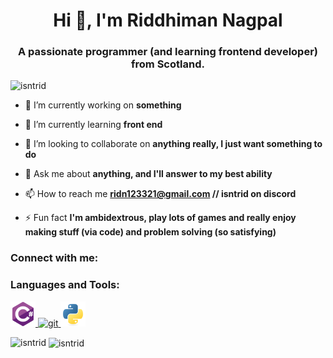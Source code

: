 <h1 align="center">Hi 👋, I'm Riddhiman Nagpal</h1>
<h3 align="center">A passionate programmer (and learning frontend developer) from Scotland.</h3>

<p align="left"> <img src="https://komarev.com/ghpvc/?username=isntrid&label=Profile%20views&color=0e75b6&style=flat" alt="isntrid" /> </p>

- 🔭 I’m currently working on **something**

- 🌱 I’m currently learning **front end**

- 👯 I’m looking to collaborate on **anything really, I just want something to do**

- 💬 Ask me about **anything, and I'll answer to my best ability**

- 📫 How to reach me **ridn123321@gmail.com // isntrid on discord**

- ⚡ Fun fact **I'm ambidextrous, play lots of games and really enjoy making stuff (via code) and problem solving (so satisfying)**

<h3 align="left">Connect with me:</h3>
<p align="left">
</p>

<h3 align="left">Languages and Tools:</h3>
<p align="left"> <a href="https://www.w3schools.com/cs/" target="_blank" rel="noreferrer"> <img src="https://raw.githubusercontent.com/devicons/devicon/master/icons/csharp/csharp-original.svg" alt="csharp" width="40" height="40"/> </a> <a href="https://git-scm.com/" target="_blank" rel="noreferrer"> <img src="https://www.vectorlogo.zone/logos/git-scm/git-scm-icon.svg" alt="git" width="40" height="40"/> </a> <a href="https://www.python.org" target="_blank" rel="noreferrer"> <img src="https://raw.githubusercontent.com/devicons/devicon/master/icons/python/python-original.svg" alt="python" width="40" height="40"/> </a> </p>

<p><img align="left" src="https://github-readme-stats.vercel.app/api/top-langs?username=isntrid&show_icons=true&locale=en&layout=compact" alt="isntrid" /></p>

<p>&nbsp;<img align="center" src="https://github-readme-stats.vercel.app/api?username=isntrid&show_icons=true&locale=en" alt="isntrid" /></p>

